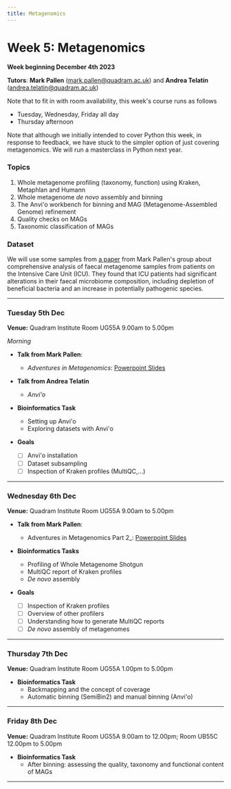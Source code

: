 ```yaml
---
title: Metagenomics
---
```


# Week 5: Metagenomics
**Week beginning December 4th 2023**

**Tutors**: **Mark Pallen** ([mark.pallen@quadram.ac.uk](mailto:mark.pallen@quadram.ac.uk)) and **Andrea Telatin** ([andrea.telatin@quadram.ac.uk](mailto:andrea.telatin))

Note that to fit in with room availability, this week's course runs as follows
- Tuesday, Wednesday, Friday all day
- Thursday afternoon

Note that although we initially intended to cover Python this week, in response to feedback, we have stuck to the simpler option of just covering metagenomics. We will run a masterclass in Python next year.

### Topics

1. Whole metagenome profiling (taxonomy, function) using Kraken, Metaphlan and Humann
2. Whole metagenome *de novo* assembly and binning
3. The Anvi'o workbench for binning and MAG (Metagenome-Assembled Genome) refinement
4. Quality checks on MAGs
5. Taxonomic classification of MAGs

### Dataset

We will use some samples from [a paper](https://www.microbiologyresearch.org/content/journal/mgen/10.1099/mgen.0.000293) from
Mark Pallen's group about comprehensive analysis of faecal metagenome samples from patients on the Intensive Care Unit (ICU). 
They found that ICU patients had significant alterations in their faecal microbiome composition, including depletion of beneficial bacteria and an increase in potentially pathogenic species. 

***

### Tuesday 5th Dec

**Venue:** Quadram Institute Room UG55A 9.00am to 5.00pm

*Morning*

- **Talk from Mark Pallen**:
  -  _Adventures in Metagenomics_: [Powerpoint Slides](https://github.com/mmbdtp/mmbdtp.github.io/raw/gh-pages/modules/metagenomics/_posts/pallen-intro-metagenomics.pptx)
- **Talk from Andrea Telatin**
  - _Anvi'o_

- **Bioinformatics Task**  
  - Setting up Anvi'o
  - Exploring datasets with Anvi'o

- **Goals**  
  - [ ] Anvi'o installation
  - [ ] Dataset subsampling
  - [ ] Inspection of Kraken profiles (MultiQC,...)

***

### Wednesday 6th Dec

**Venue:** Quadram Institute Room UG55A 9.00am to 5.00pm

- **Talk from Mark Pallen**:
  - Adventures in Metagenomics Part 2_: [Powerpoint Slides](https://github.com/mmbdtp/mmbdtp.github.io/raw/gh-pages/modules/metagenomics/_posts/adventures-in-metagenomics2.pptx)

- **Bioinformatics Tasks**  
  - Profiling of Whole Metagenome Shotgun
  - MultiQC report of Kraken profiles
  - *De novo* assembly

- **Goals**  
  - [ ] Inspection of Kraken profiles
  - [ ] Overview of other profilers
  - [ ] Understanding how to generate MultiQC reports
  - [ ] *De novo* assembly of metagenomes

***

### Thursday 7th Dec

**Venue:** Quadram Institute Room UG55A 1.00pm to 5.00pm

 
- **Bioinformatics Task**
  - Backmapping and the concept of coverage
  - Automatic binning (SemiBin2) and manual binning (Anvi'o)

***

### Friday 8th Dec

**Venue:** Quadram Institute Room UG55A 9.00am to 12.00pm; Room UB55C 12.00pm  to 5.00pm

- **Bioinformatics Task**
  - After binning: assessing the quality, taxonomy and functional content of MAGs
 
***
